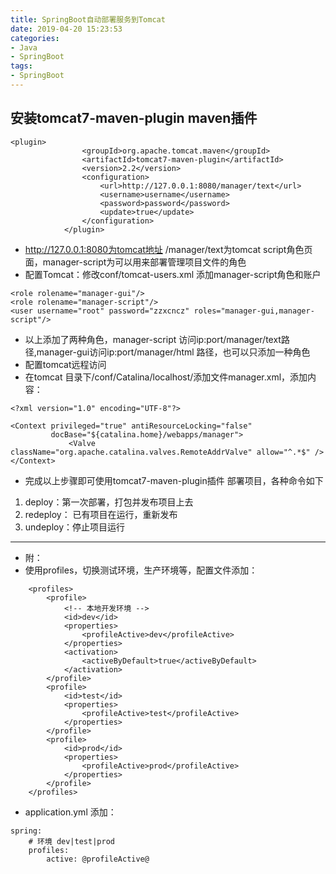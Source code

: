 ```yaml
---
title: SpringBoot自动部署服务到Tomcat
date: 2019-04-20 15:23:53
categories:
- Java
- SpringBoot
tags:
- SpringBoot
---
```

## 安装tomcat7-maven-plugin maven插件

```
<plugin>
                <groupId>org.apache.tomcat.maven</groupId>
                <artifactId>tomcat7-maven-plugin</artifactId>
                <version>2.2</version>
                <configuration>
                    <url>http://127.0.0.1:8080/manager/text</url>
                    <username>username</username>
                    <password>password</password>
                    <update>true</update>
                </configuration>
            </plugin>
```
- http://127.0.0.1:8080为tomcat地址 /manager/text为tomcat script角色页面，manager-script为可以用来部署管理项目文件的角色
- 配置Tomcat：修改conf/tomcat-users.xml 添加manager-script角色和账户
```
<role rolename="manager-gui"/>
<role rolename="manager-script"/>
<user username="root" password="zzxcncz" roles="manager-gui,manager-script"/>
```
- 以上添加了两种角色，manager-script 访问ip:port/manager/text路径,manager-gui访问ip:port/manager/html 路径，也可以只添加一种角色
- 配置tomcat远程访问
- 在tomcat  目录下/conf/Catalina/localhost/添加文件manager.xml，添加内容：
```
<?xml version="1.0" encoding="UTF-8"?>
 
<Context privileged="true" antiResourceLocking="false"   
         docBase="${catalina.home}/webapps/manager">  
             <Valve className="org.apache.catalina.valves.RemoteAddrValve" allow="^.*$" />  
</Context>  
```
- 完成以上步骤即可使用tomcat7-maven-plugin插件 部署项目，各种命令如下
1. deploy：第一次部署，打包并发布项目上去
2. redeploy： 已有项目在运行，重新发布
3. undeploy：停止项目运行


---
- 附：
- 使用profiles，切换测试环境，生产环境等，配置文件添加：
```
    <profiles>
        <profile>
            <!-- 本地开发环境 -->
            <id>dev</id>
            <properties>
                <profileActive>dev</profileActive>
            </properties>
            <activation>
                <activeByDefault>true</activeByDefault>
            </activation>
        </profile>
        <profile>
            <id>test</id>
            <properties>
                <profileActive>test</profileActive>
            </properties>
        </profile>
        <profile>
            <id>prod</id>
            <properties>
                <profileActive>prod</profileActive>
            </properties>
        </profile>
    </profiles>
```
- application.yml 添加：
```
spring:
    # 环境 dev|test|prod
    profiles:
        active: @profileActive@
```
